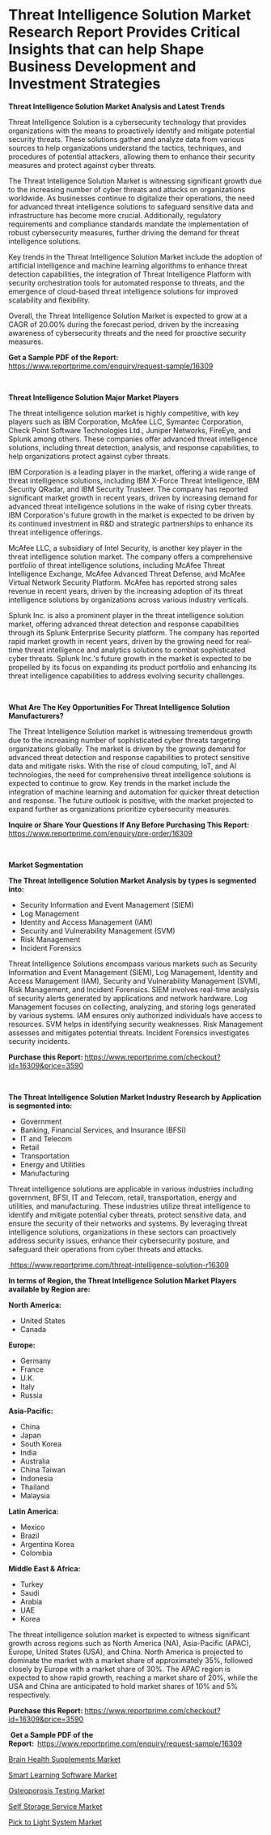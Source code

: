 <p><h1>Threat Intelligence Solution Market Research Report Provides Critical Insights that can help Shape Business Development and Investment Strategies</h1></p><p><strong>Threat Intelligence Solution Market Analysis and Latest Trends</strong></p>
<p><p>Threat Intelligence Solution is a cybersecurity technology that provides organizations with the means to proactively identify and mitigate potential security threats. These solutions gather and analyze data from various sources to help organizations understand the tactics, techniques, and procedures of potential attackers, allowing them to enhance their security measures and protect against cyber threats.</p><p>The Threat Intelligence Solution Market is witnessing significant growth due to the increasing number of cyber threats and attacks on organizations worldwide. As businesses continue to digitalize their operations, the need for advanced threat intelligence solutions to safeguard sensitive data and infrastructure has become more crucial. Additionally, regulatory requirements and compliance standards mandate the implementation of robust cybersecurity measures, further driving the demand for threat intelligence solutions.</p><p>Key trends in the Threat Intelligence Solution Market include the adoption of artificial intelligence and machine learning algorithms to enhance threat detection capabilities, the integration of Threat Intelligence Platform with security orchestration tools for automated response to threats, and the emergence of cloud-based threat intelligence solutions for improved scalability and flexibility.</p><p>Overall, the Threat Intelligence Solution Market is expected to grow at a CAGR of 20.00% during the forecast period, driven by the increasing awareness of cybersecurity threats and the need for proactive security measures.</p></p>
<p><strong>Get a Sample PDF of the Report:&nbsp;</strong> <a href="https://www.reportprime.com/enquiry/request-sample/16309">https://www.reportprime.com/enquiry/request-sample/16309</a></p>
<p>&nbsp;</p>
<p><strong>Threat Intelligence Solution Major Market Players</strong></p>
<p><p>The threat intelligence solution market is highly competitive, with key players such as IBM Corporation, McAfee LLC, Symantec Corporation, Check Point Software Technologies Ltd., Juniper Networks, FireEye, and Splunk among others. These companies offer advanced threat intelligence solutions, including threat detection, analysis, and response capabilities, to help organizations protect against cyber threats.</p><p>IBM Corporation is a leading player in the market, offering a wide range of threat intelligence solutions, including IBM X-Force Threat Intelligence, IBM Security QRadar, and IBM Security Trusteer. The company has reported significant market growth in recent years, driven by increasing demand for advanced threat intelligence solutions in the wake of rising cyber threats. IBM Corporation's future growth in the market is expected to be driven by its continued investment in R&D and strategic partnerships to enhance its threat intelligence offerings.</p><p>McAfee LLC, a subsidiary of Intel Security, is another key player in the threat intelligence solution market. The company offers a comprehensive portfolio of threat intelligence solutions, including McAfee Threat Intelligence Exchange, McAfee Advanced Threat Defense, and McAfee Virtual Network Security Platform. McAfee has reported strong sales revenue in recent years, driven by the increasing adoption of its threat intelligence solutions by organizations across various industry verticals.</p><p>Splunk Inc. is also a prominent player in the threat intelligence solution market, offering advanced threat detection and response capabilities through its Splunk Enterprise Security platform. The company has reported rapid market growth in recent years, driven by the growing need for real-time threat intelligence and analytics solutions to combat sophisticated cyber threats. Splunk Inc.'s future growth in the market is expected to be propelled by its focus on expanding its product portfolio and enhancing its threat intelligence capabilities to address evolving security challenges.</p></p>
<p>&nbsp;</p>
<p><strong>What Are The Key Opportunities For Threat Intelligence Solution Manufacturers?</strong></p>
<p><p>The Threat Intelligence Solution market is witnessing tremendous growth due to the increasing number of sophisticated cyber threats targeting organizations globally. The market is driven by the growing demand for advanced threat detection and response capabilities to protect sensitive data and mitigate risks. With the rise of cloud computing, IoT, and AI technologies, the need for comprehensive threat intelligence solutions is expected to continue to grow. Key trends in the market include the integration of machine learning and automation for quicker threat detection and response. The future outlook is positive, with the market projected to expand further as organizations prioritize cybersecurity measures.</p></p>
<p><strong>Inquire or Share Your Questions If Any Before Purchasing This Report:</strong> <a href="https://www.reportprime.com/enquiry/pre-order/16309">https://www.reportprime.com/enquiry/pre-order/16309</a></p>
<p>&nbsp;</p>
<p><strong>Market Segmentation</strong></p>
<p><strong>The Threat Intelligence Solution Market Analysis by types is segmented into:</strong></p>
<p><ul><li>Security Information and Event Management (SIEM)</li><li>Log Management</li><li>Identity and Access Management (IAM)</li><li>Security and Vulnerability Management (SVM)</li><li>Risk Management</li><li>Incident Forensics</li></ul></p>
<p><p>Threat Intelligence Solutions encompass various markets such as Security Information and Event Management (SIEM), Log Management, Identity and Access Management (IAM), Security and Vulnerability Management (SVM), Risk Management, and Incident Forensics. SIEM involves real-time analysis of security alerts generated by applications and network hardware. Log Management focuses on collecting, analyzing, and storing logs generated by various systems. IAM ensures only authorized individuals have access to resources. SVM helps in identifying security weaknesses. Risk Management assesses and mitigates potential threats. Incident Forensics investigates security incidents.</p></p>
<p><strong>Purchase this Report:&nbsp;</strong><a href="https://www.reportprime.com/checkout?id=16309&price=3590">https://www.reportprime.com/checkout?id=16309&price=3590</a></p>
<p>&nbsp;</p>
<p><strong>The Threat Intelligence Solution Market Industry Research by Application is segmented into:</strong></p>
<p><ul><li>Government</li><li>Banking, Financial Services, and Insurance (BFSI)</li><li>IT and Telecom</li><li>Retail</li><li>Transportation</li><li>Energy and Utilities</li><li>Manufacturing</li></ul></p>
<p><p>Threat intelligence solutions are applicable in various industries including government, BFSI, IT and Telecom, retail, transportation, energy and utilities, and manufacturing. These industries utilize threat intelligence to identify and mitigate potential cyber threats, protect sensitive data, and ensure the security of their networks and systems. By leveraging threat intelligence solutions, organizations in these sectors can proactively address security issues, enhance their cybersecurity posture, and safeguard their operations from cyber threats and attacks.</p></p>
<p><a href="https://www.reportprime.com/threat-intelligence-solution-r16309">&nbsp;https://www.reportprime.com/threat-intelligence-solution-r16309</a></p>
<p><strong>In terms of Region, the Threat Intelligence Solution Market Players available by Region are:</strong></p>
<p>
    <p> <strong> North America: </strong>
        <ul>
            <li>United States</li>
            <li>Canada</li>
        </ul>
        </p> 
    <p> <strong> Europe: </strong>
        <ul>
            <li>Germany</li>
            <li>France</li>
            <li>U.K.</li>
            <li>Italy</li>
            <li>Russia</li>
        </ul>
        </p> 
    <p> <strong> Asia-Pacific: </strong>
        <ul>
            <li>China</li>
            <li>Japan</li>
            <li>South Korea</li>
            <li>India</li>
            <li>Australia</li>
            <li>China Taiwan</li>
            <li>Indonesia</li>
            <li>Thailand</li>
            <li>Malaysia</li>
        </ul>
        </p> 
    <p> <strong> Latin America: </strong>
        <ul>
            <li>Mexico</li>
            <li>Brazil</li>
            <li>Argentina Korea</li>
            <li>Colombia</li>
        </ul>
        </p> 
    <p> <strong> Middle East & Africa: </strong>
        <ul>
            <li>Turkey</li>
            <li>Saudi</li>
            <li>Arabia</li>
            <li>UAE</li>
            <li>Korea</li>
        </ul>
    </p>
    </p>
<p><p>The threat intelligence solution market is expected to witness significant growth across regions such as North America (NA), Asia-Pacific (APAC), Europe, United States (USA), and China. North America is projected to dominate the market with a market share of approximately 35%, followed closely by Europe with a market share of 30%. The APAC region is expected to show rapid growth, reaching a market share of 20%, while the USA and China are anticipated to hold market shares of 10% and 5% respectively.</p></p>
<p><strong>Purchase this Report: </strong><a href="https://www.reportprime.com/checkout?id=16309&price=3590">https://www.reportprime.com/checkout?id=16309&price=3590</a></p>
<p>&nbsp;<strong>Get a Sample PDF of the Report:&nbsp;&nbsp;</strong><a href="https://www.reportprime.com/enquiry/request-sample/16309">https://www.reportprime.com/enquiry/request-sample/16309</a></p>
<p><strong></strong></p>
<p><p><a href="https://medium.com/@philipholland626/brain-health-supplements-market-overview-regional-outlook-and-competitive-strategies-on-brain-a18ddadadb5f">Brain Health Supplements Market</a></p><p><a href="https://medium.com/@sac-m/smart-learning-software-market-size-share-analysis-growth-trends-forecast-2024-2031-330d94f7b973">Smart Learning Software Market</a></p><p><a href="https://medium.com/@henrykihn_12939/osteoporosis-testing-market-trends-a-detailed-study-of-its-market-segmentation-and-analyzing-the-548a09d5ed8d">Osteoporosis Testing Market</a></p><p><a href="https://medium.com/@maxson5287/self-storage-service-market-investigation-industry-evolution-and-forecast-till-2031-1d66eb98b85c">Self Storage Service Market</a></p><p><a href="https://github.com/qrkceaah30/Market-Research-Report-List-2/blob/main/pick-to-light-system-market.md">Pick to Light System Market</a></p></p>